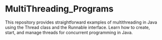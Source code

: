 # MultiThreading_Programs
This repository provides straightforward examples of multithreading in Java using the Thread class and the Runnable interface. Learn how to create, start, and manage threads for concurrent programming in Java.
